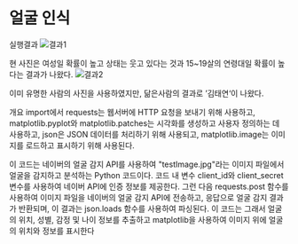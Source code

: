 # 얼굴 인식 

실행결과
![결과1](https://user-images.githubusercontent.com/114050357/229764460-40ec5171-9079-4c15-93de-ccf5d7b67e0a.jpg)


현 사진은 여성일 확률이 높고 상태는 웃고 있다는 것과 15~19살의 연령대일 확률이 높다는 결과가 나왔다.
![결과2](https://user-images.githubusercontent.com/114050357/229764760-54230609-1d1a-4dd2-9388-ca64b552953c.jpg)



이미 유명한 사람의 사진을 사용하였지만, 닮은사람의 결과로 ’김태연‘이 나왔다.


개요
import에서 requests는 웹서버에 HTTP 요청을 보내기 위해 사용하고,
matplotlib.pyplot와 matplotlib.patches는 시각화를 생성하고 사용자 정의하는 데 사용하고,
json은 JSON 데이터를 처리하기 위해 사용되고, 
matplotlib.image는 이미지를 로드하고 표시하기 위해 사용된다. 

이 코드는 네이버의 얼굴 감지 API를 사용하여 "testImage.jpg"라는 이미지 파일에서 얼굴을 감지하고 분석하는 Python 코드이다. 코드 내 변수 client_id와 client_secret 변수를 사용하여 네이버 API에 인증 정보를 제공한다. 그런 다음 requests.post 함수를 사용하여 이미지 파일을 네이버의 얼굴 감지 API에 전송하고, 응답으로 얼굴 감지 결과가 반환되며, 이 결과는 json.loads 함수를 사용하여 파싱된다. 
이 코드는 그래서 얼굴의 위치, 성별, 감정 및 나이 정보를 추출하고 matplotlib을 사용하여 이미지 위에 얼굴의 위치와 정보를 표시한다













